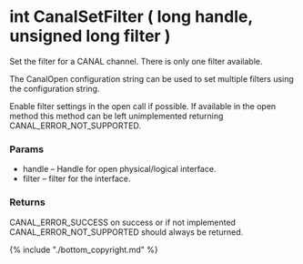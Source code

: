 # int CanalSetFilter ( long handle, unsigned long filter  )

Set the filter for a CANAL channel. There is only one filter available.

The CanalOpen configuration string can be used to set multiple filters using the configuration string.

Enable filter settings in the open call if possible. If available in the open method this method can be left unimplemented returning CANAL_ERROR_NOT_SUPPORTED.

### Params

* handle – Handle for open physical/logical interface.
* filter – filter for the interface.

### Returns

CANAL_ERROR_SUCCESS on success or if not implemented CANAL_ERROR_NOT_SUPPORTED should always be returned.

{% include "./bottom_copyright.md" %}